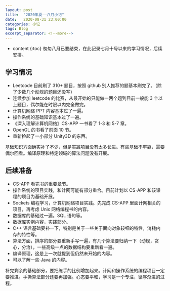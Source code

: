 ```yaml
---
layout: post
title:  "2020年夏——八月小记"
date:   2020-08-31 23:00:00
categories: 小记
tags: Blog 
excerpt_separator: <!--more-->
---
```


* content
{:toc}
匆匆八月已要结束，在此记录七月十号以来的学习情况，后续安排。

<!--more-->

## 学习情况
* Leetcode 目前刷了 310+ 题目，按照 github 别人推荐的题基本刷完了。（除了少数几个动规的题目还没写）
* 连续参加 leetcode 的比赛，从最开始的只能做一两个题到目前一般能 3 个以上题目，偶尔能在时限以内完全做完。
* 计算机网络 PPT 内容基本过了一遍。
* 操作系统的基础知识基本过了一遍。
* 《深入理解计算机网络》CS-APP 一书看了 1-3 和 5-7 章。
* OpenGL 的书看了前面 10 节。
* 重新捡起了一小部分 Unity3D 的东西。

基础知识方面确实补了不少，但是实践项目没有太多长进。有些基础不牢靠，需要偶尔回看。编译原理和特定领域的算法问题没有开展。

## 后续准备
* CS-APP 看完书的重要章节。
* 操作系统的项目实践，和计网可能有部分重合。目前计划以 CS-APP 和该课程的项目为基础开展。
* Sockets 编程学习，计算机网络项目实践。先完成 CS-APP 里面计网相关的项目，再考虑 Unix 网络编程书的内容。
* 数据库的基础过一遍。SQL 语句等。
* 数据库实例内容，实践部分。
* C++ 语言基础要补一下，特别是关于一些关于面向对象较细的特性，消耗内存的特性等。
* 算法方面，排序的部分要重新手写一遍，有几个算法要归纳一下（动规，贪心，分治），一些高级一点的数据结构要重新看一遍。
* 编译原理，这是上一次就提到但仍然未开始的内容。
* 可以了解一些 Java 的内容。

补完剩余的基础部分，要把练手的比例增加起来。计网和操作系统的编程项目一定要推进。手撕算法部分还要再加强。心态要平和，学习是一个专注，循序渐进的过程。